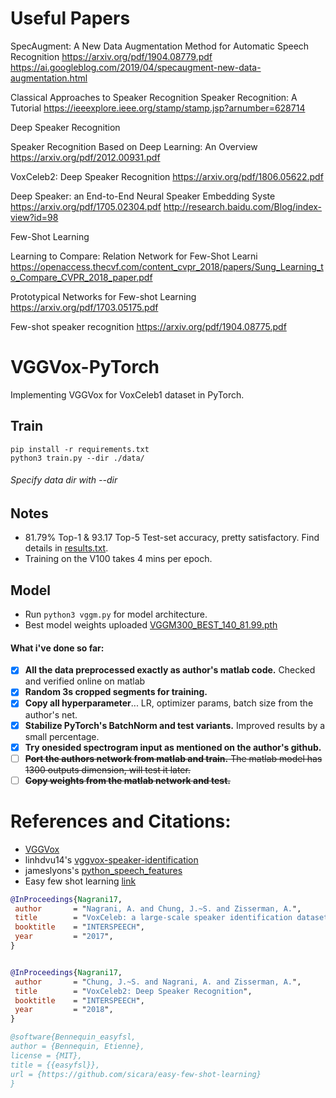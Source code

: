 
# Useful Papers
SpecAugment: A New Data Augmentation Method for Automatic Speech Recognition
https://arxiv.org/pdf/1904.08779.pdf 
https://ai.googleblog.com/2019/04/specaugment-new-data-augmentation.html


Classical Approaches to Speaker Recognition
Speaker Recognition: A Tutorial
https://ieeexplore.ieee.org/stamp/stamp.jsp?arnumber=628714


Deep Speaker Recognition

Speaker Recognition Based on Deep Learning: An Overview
https://arxiv.org/pdf/2012.00931.pdf

VoxCeleb2: Deep Speaker Recognition
https://arxiv.org/pdf/1806.05622.pdf

Deep Speaker: an End-to-End Neural Speaker Embedding Syste
https://arxiv.org/pdf/1705.02304.pdf
http://research.baidu.com/Blog/index-view?id=98

Few-Shot Learning

Learning to Compare: Relation Network for Few-Shot Learni
https://openaccess.thecvf.com/content_cvpr_2018/papers/Sung_Learning_to_Compare_CVPR_2018_paper.pdf

Prototypical Networks for Few-shot Learning
https://arxiv.org/pdf/1703.05175.pdf

Few-shot speaker recognition
https://arxiv.org/pdf/1904.08775.pdf


# VGGVox-PyTorch
Implementing VGGVox for VoxCeleb1 dataset in PyTorch.

## Train

```
pip install -r requirements.txt
python3 train.py --dir ./data/
```

###### Specify data dir with --dir

## Notes
- 81.79% Top-1 & 93.17 Top-5 Test-set accuracy, pretty satisfactory. Find details in [results.txt](results.txt).
- Training on the V100 takes 4 mins per epoch.

## Model
- Run `python3 vggm.py` for model architecture.
- Best model weights uploaded [VGGM300_BEST_140_81.99.pth](models/VGGM300_BEST_140_81.99.pth)

#### What i've done so far:
 - [x] **All the data preprocessed exactly as author's matlab code.** Checked and verified online on matlab
 - [x] **Random 3s cropped segments for training.**
 - [x] **Copy all hyperparameter**... LR, optimizer params, batch size from the author's net.
 - [x] **Stabilize PyTorch's BatchNorm and test variants.** Improved results by a small percentage.
 - [x] **Try onesided spectrogram input as mentioned on the author's github.**
 - [ ] ~~**Port the authors network from matlab and train.** The matlab model has 1300 outputs dimension, will test it later.~~
 - [ ] ~~**Copy weights from the matlab network and test.**~~

# References and Citations:

 - [VGGVox](https://github.com/a-nagrani/VGGVox)
 - linhdvu14's [vggvox-speaker-identification](https://github.com/linhdvu14/vggvox-speaker-identification)
 - jameslyons's [python_speech_features](https://github.com/jameslyons/python_speech_features)
 - Easy few shot learning [link](https://github.com/sicara/easy-few-shot-learning)
 
 ```bibtex
@InProceedings{Nagrani17,
  author       = "Nagrani, A. and Chung, J.~S. and Zisserman, A.",
  title        = "VoxCeleb: a large-scale speaker identification dataset",
  booktitle    = "INTERSPEECH",
  year         = "2017",
}


@InProceedings{Nagrani17,
  author       = "Chung, J.~S. and Nagrani, A. and Zisserman, A.",
  title        = "VoxCeleb2: Deep Speaker Recognition",
  booktitle    = "INTERSPEECH",
  year         = "2018",
}

@software{Bennequin_easyfsl,
author = {Bennequin, Etienne},
license = {MIT},
title = {{easyfsl}},
url = {https://github.com/sicara/easy-few-shot-learning}
}
```

